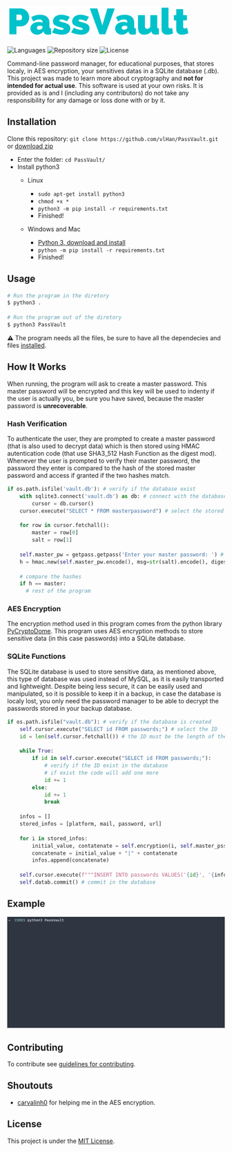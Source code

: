# <a href="https://github.com/vlHan/PassVault"><img src="./demo/logo.png"></a>

<p>
   <img alt="Languages" src="https://img.shields.io/badge/Python->=3.0-blue.svg"> 
   <img alt="Repository size" src="https://img.shields.io/github/repo-size/vlHan/PassVault">
   <img alt="License" src="https://img.shields.io/github/license/vlHan/PassVault.svg">
</p>

Command-line password manager, for educational purposes, that stores localy, in AES encryption, your sensitives datas in a SQLite database (.db). This project was made to learn more about cryptography and **not for intended for actual use**. This software is used at your own risks. It is provided as is and I (including any contributors) do not take any responsibility for any damage or loss done with or by it.

## Installation
Clone this repository: `git clone https://github.com/vlHan/PassVault.git` or <a href="https://github.com/vlHan/PassVault/archive/refs/heads/main.zip">download zip</a>
- Enter the folder: `cd PassVault/`
- Install python3 
  - Linux
    - `sudo apt-get install python3`
    - `chmod +x *`
    - `python3 -m pip install -r requirements.txt`
    - Finished!

  - Windows and Mac
    - [Python 3, download and install](https://www.python.org/downloads/)
    - `python -m pip install -r requirements.txt`
    - Finished!

## Usage
```bash
# Run the program in the diretory
$ python3 .

# Run the program out of the diretory 
$ python3 PassVault
```

**⚠️** The program needs all the files, be sure to have all the dependecies and files <a href="https://github.com/vlHan/PassVault#installation">installed</a>.

## How It Works
When running, the program will ask to create a master password. This master password will be encrypted and this key will be used to indenty if the user is actually you, be sure you have saved, because the master password is **unrecoverable**.

### Hash Verification
To authenticate the user, they are prompted to create a master password (that is also used to decrypt data) which is then stored using HMAC autentication code (that use SHA3_512 Hash Function as the digest mod). Whenever the user is prompted to verify their master password, the password they enter is compared to the hash of the stored master password and access if granted if the two hashes match.

```py
if os.path.isfile('vault.db'): # verify if the database exist
    with sqlite3.connect('vault.db') as db: # connect with the database
        cursor = db.cursor()
    cursor.execute("SELECT * FROM masterpassword") # select the stored data 
    
    for row in cursor.fetchall(): 
        master = row[0] 
        salt = row[1] 
    
    self.master_pw = getpass.getpass('Enter your master password: ') # ask the master password
    h = hmac.new(self.master_pw.encode(), msg=str(salt).encode(), digestmod=hashlib.sha3_512).hexdigest() # use HMAC and encrypt in sha3_512 HASH Function

    # compare the hashes
    if h == master:
      # rest of the program
```

### AES Encryption
The encryption method used in this program comes from the python library [PyCryptoDome](https://pypi.org/project/pycryptodome/). This program uses AES encryption methods to store sensitive data (in this case passwords) into a SQLite database.

### SQLite Functions
The SQLite database is used to store sensitive data, as mentioned above, this type of database was used instead of MySQL, as it is easily transported and lightweight. Despite being less secure, it can be easily used and manipulated, so it is possible to keep it in a backup, in case the database is localy lost, you only need the password manager to be able to decrypt the passwords stored in your backup database.

```py
if os.path.isfile("vault.db"): # verify if the database is created
    self.cursor.execute("SELECT id FROM passwords;") # select the ID
    id = len(self.cursor.fetchall()) # the ID must be the length of the datas stored in the database plus one

    while True:
        if id in self.cursor.execute("SELECT id FROM passwords;"):
            # verify if the ID exist in the database
            # if exist the code will add one more
            id += 1
        else: 
            id += 1
            break 

    infos = []
    stored_infos = [platform, mail, password, url]

    for i in stored_infos:
        initial_value, contatenate = self.encryption(i, self.master_pssw[:32])
        concatenate = initial_value + "|" + contatenate
        infos.append(concatenate)

    self.cursor.execute(f"""INSERT INTO passwords VALUES('{id}', '{infos[0]}', '{infos[1]}', '{infos[2]}', '{infos[3]}')""") # insert each value in the table
    self.datab.commit() # commit in the database
```

## Example
<img src="./demo/demo.gif" height="50%" width="100%"><br>

## Contributing
To contribute see [guidelines for contributing](CONTRIBUTING.md).

## Shoutouts
- <a href="https://github.com/carvalinh0/">carvalinh0</a> for helping me in the AES encryption.

## License 
This project is under the [MIT License](LICENSE).
